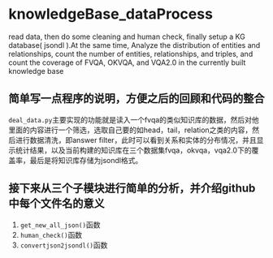 # knowledgeBase_dataProcess
read data, then do some cleaning and human check, finally setup a KG database( jsondl ).At the same time, Analyze the distribution of entities and relationships, count the number of entities, relationships, and triples, and count the coverage of FVQA, OKVQA, and VQA2.0 in the currently built knowledge base

## 简单写一点程序的说明，方便之后的回顾和代码的整合
```deal_data.py```主要实现的功能就是读入一个fvqa的类似知识库的数据，然后对他里面的内容进行一个筛选，选取自己要的如head，tail，relation之类的内容，然后进行数据清洗，即answer filter，此时可以看到关系和实体的分布情况，并且显示统计结果，以及当前构建的知识库在三个数据集fvqa，okvqa，vqa2.0下的覆盖率，最后是将知识库存储为jsondl格式。<br>
## 接下来从三个子模块进行简单的分析，并介绍github中每个文件名的意义
1. ```get_new_all_json()```函数 <br>
2. ```human_check()```函数 <br>
3. ```convertjson2jsondl()```函数 <br>


